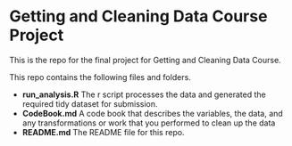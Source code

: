 # Getting and Cleaning Data Course Project
This is the repo for the final project for Getting and Cleaning Data Course.

This repo contains the following files and folders. 
* **run_analysis.R** The r script processes the data and generated the required tidy dataset for submission.  
* **CodeBook.md** A code book that describes the variables, the data, and any transformations or work that you performed to clean up the data
* **README.md** The README file for this repo. 